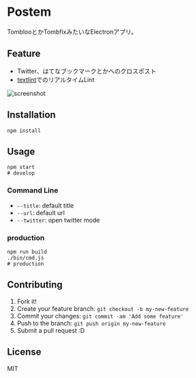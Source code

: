 # Postem

TomblooとかTombfixみたいなElectronアプリ。

## Feature

- Twitter、はてなブックマークとかへのクロスポスト
- [textlint](https://github.com/textlint/textlint "textlint")でのリアルタイムLint

![screenshot](https://monosnap.com/file/9WtShAGiCilmCOLtuGEWnfphfpKndf.png)

## Installation

    npm install

## Usage

    npm start
    # develop

### Command Line

- `--title`: default title
- `--url`: default url
- `--twitter`: open twitter mode

### production

    npm run build
    ./bin/cmd.js
    # production

## Contributing

1. Fork it!
2. Create your feature branch: `git checkout -b my-new-feature`
3. Commit your changes: `git commit -am 'Add some feature'`
4. Push to the branch: `git push origin my-new-feature`
5. Submit a pull request :D

## License

MIT